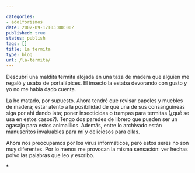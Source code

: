 ```yaml
---

categories:
- adolforismos
date: 2002-09-17T03:00:00Z
published: true
status: publish
tags: []
title: La termita
type: blog
url: /la-termita/
---
```


Descubrí una maldita termita alojada en una taza de madera que alguien me regaló y usaba de portalápices. El insecto la estaba devorando con gusto y yo no me había dado cuenta.

La he matado, por supuesto. Ahora tendré que revisar papeles y muebles de madera; estar atento a la posibilidad de que una de sus consanguíneas siga por ahí dando lata; poner insecticidas o trampas para termitas (¿qué se usa en estos casos?). Tengo dos paredes de librero que pueden ser un agasajo para estos animalillos. Además, entre lo archivado están manuscritos invaluables para mí y deliciosos para ellas.

Ahora nos preocupamos por los virus informáticos, pero estos seres no son muy diferentes. Por lo menos me provocan la misma sensación: ver hechas polvo las palabras que leo y escribo.

<div></div>
<div>*</div>
